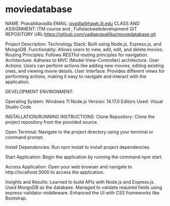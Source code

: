 # moviedatabase
NAME: Pravallikavadla
EMAIL: pvadla@hawk.iit.edu
CLASS AND ASSIGNMENT: ITM course and , Fullstackwebdevelopment 
GIT REPOSITORY URL:https://github.com/vadlapravallika/moviedatabase.git

Project Description:
Technology Stack: Built using Node.js, Express.js, and MongoDB.
Functionality: Allows users to view, add, edit, and delete movies.
Routing Principles: Follows RESTful routing principles for navigation.
Architecture: Adheres to MVC (Model-View-Controller) architecture.
User Actions: Users can perform actions like adding new movies, editing existing ones, and viewing movie details.
User Interface: Provides different views for performing actions, making it easy to navigate and interact with the application.

DEVELOPMENT ENVIRONMENT:

Operating System: Windows 11
Node.js Version: 14.17.0
Editors Used: Visual Studio Code

INSTALLATION/RUNNING INSTRUCTIONS:
Clone Repository:
Clone the project repository from the provided source.

Open Terminal:
Navigate to the project directory using your terminal or command prompt.

Install Dependencies:
Run npm install to install project dependencies.

Start Application:
Begin the application by running the command npm start.

Access Application:
Open your web browser and navigate to http://localhost:3000 to access the application.


Insights and Results:
Learned to build APIs with Node.js and Express.js.
Used MongoDB as the database.
Managed to validate required fields using express-validator middleware.
Enhanced the UI with CSS frameworks like Bootstrap.
